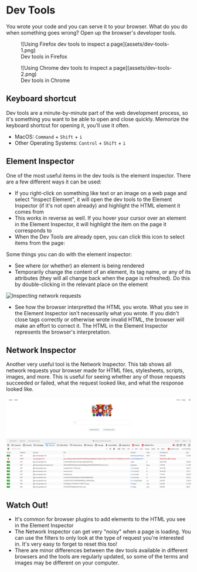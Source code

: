 # Dev Tools

You wrote your code and you can serve it to your browser. What do you do when something goes wrong? Open up the browser's developer tools.

<figure>
  ![Using Firefox dev tools to inspect a page](assets/dev-tools-1.png)
  <figcaption>Dev tools in Firefox</figcaption>
</figure>

<figure>
  ![Using Chrome dev tools to inspect a page](assets/dev-tools-2.png)
  <figcaption>Dev tools in Chrome</figcaption>
</figure>

## Keyboard shortcut

Dev tools are a minute-by-minute part of the web development process, so it's something you want to be able to open and close quickly. Memorize the keyboard shortcut for opening it, you'll use it often.

* MacOS: `Command` + `Shift` + `i`
* Other Operating Systems: `Control` + `Shift` + `i`

## Element Inspector

One of the most useful items in the dev tools is the element inspector. There are a few different ways it can be used:

* If you right-click on something like text or an image on a web page and select "Inspect Element", it will open the dev tools to the Element Inspector (if it's not open already) and highlight the HTML element it comes from
* This works in reverse as well. If you hover your cursor over an element in the Element Inspector, it will highlight the item on the page it corresponds to
* When the Dev Tools are already open, you can click this icon to select items from the page:

Some things you can do with the element inspector:

* See where (or whether) an element is being rendered
* Temporarily change the content of an element, its tag name, or any of its attributes (they will all change back when the page is refreshed). Do this by double-clicking in the relevant place on the element

![Inspecting network requests](assets/dev-tools-4.png)

* See how the browser interpretted the HTML you wrote. What you see in the Element Inspector isn't necessarily what you wrote. If you didn't close tags correctly or otherwise wrote invalid HTML, the browser will make an effort to correct it. The HTML in the Element Inspector represents the browser's interpretation.

## Network Inspector

Another very useful tool is the Network Inspector. This tab shows all network requests your browser made for HTML files, stylesheets, scripts, images, and more. This is useful for seeing whether any of those requests succeeded or failed, what the request looked like, and what the response looked like.

![Inspecting network requests](assets/dev-tools-3.png)

## Watch Out!

* It's common for browser plugins to add elements to the HTML you see in the Element Inspector
* The Network Inspector can get very "noisy" when a page is loading. You can use the filters to only look at the type of request you're interested in. It's very easy to forget to reset this too!
* There are minor differences between the dev tools available in different browsers and the tools are regularly updated, so some of the terms and images may be different on your computer.
